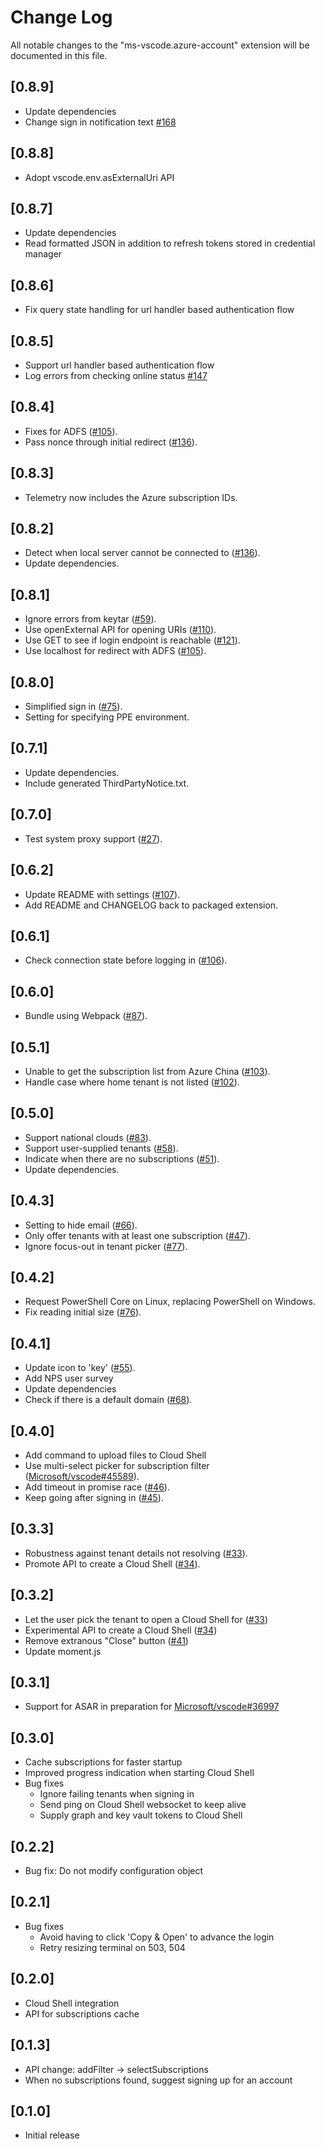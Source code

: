 # Change Log
All notable changes to the "ms-vscode.azure-account" extension will be documented in this file.

## [0.8.9]
- Update dependencies
- Change sign in notification text [#168](https://github.com/Microsoft/vscode-azure-account/issues/168)

## [0.8.8]
- Adopt vscode.env.asExternalUri API

## [0.8.7]
- Update dependencies
- Read formatted JSON in addition to refresh tokens stored in credential manager

## [0.8.6]
- Fix query state handling for url handler based authentication flow

## [0.8.5]
- Support url handler based authentication flow
- Log errors from checking online status [#147](https://github.com/Microsoft/vscode-azure-account/issues/147)

## [0.8.4]
- Fixes for ADFS ([#105](https://github.com/Microsoft/vscode-azure-account/issues/105)).
- Pass nonce through initial redirect ([#136](https://github.com/Microsoft/vscode-azure-account/issues/136)).

## [0.8.3]
- Telemetry now includes the Azure subscription IDs.

## [0.8.2]
- Detect when local server cannot be connected to ([#136](https://github.com/Microsoft/vscode-azure-account/issues/136)).
- Update dependencies.

## [0.8.1]
- Ignore errors from keytar ([#59](https://github.com/Microsoft/vscode-azure-account/issues/59)).
- Use openExternal API for opening URIs ([#110](https://github.com/Microsoft/vscode-azure-account/issues/110)).
- Use GET to see if login endpoint is reachable ([#121](https://github.com/Microsoft/vscode-azure-account/issues/121)).
- Use localhost for redirect with ADFS ([#105](https://github.com/Microsoft/vscode-azure-account/issues/105)).

## [0.8.0]
- Simplified sign in ([#75](https://github.com/Microsoft/vscode-azure-account/issues/75)).
- Setting for specifying PPE environment.

## [0.7.1]
- Update dependencies.
- Include generated ThirdPartyNotice.txt.

## [0.7.0]
- Test system proxy support ([#27](https://github.com/Microsoft/vscode-azure-account/issues/27)).

## [0.6.2]
- Update README with settings ([#107](https://github.com/Microsoft/vscode-azure-account/pull/107)).
- Add README and CHANGELOG back to packaged extension.

## [0.6.1]
- Check connection state before logging in ([#106](https://github.com/Microsoft/vscode-azure-account/issues/106)).

## [0.6.0]
- Bundle using Webpack ([#87](https://github.com/Microsoft/vscode-azure-account/issues/87)).

## [0.5.1]
- Unable to get the subscription list from Azure China ([#103](https://github.com/Microsoft/vscode-azure-account/issues/103)).
- Handle case where home tenant is not listed ([#102](https://github.com/Microsoft/vscode-azure-account/issues/102)).

## [0.5.0]
- Support national clouds ([#83](https://github.com/Microsoft/vscode-azure-account/issues/83)).
- Support user-supplied tenants ([#58](https://github.com/Microsoft/vscode-azure-account/issues/58)).
- Indicate when there are no subscriptions ([#51](https://github.com/Microsoft/vscode-azure-account/issues/51)).
- Update dependencies.

## [0.4.3]
- Setting to hide email ([#66](https://github.com/Microsoft/vscode-azure-account/issues/66)).
- Only offer tenants with at least one subscription  ([#47](https://github.com/Microsoft/vscode-azure-account/issues/47)).
- Ignore focus-out in tenant picker ([#77](https://github.com/Microsoft/vscode-azure-account/issues/77)).

## [0.4.2]
- Request PowerShell Core on Linux, replacing PowerShell on Windows.
- Fix reading initial size ([#76](https://github.com/Microsoft/vscode-azure-account/issues/76)).

## [0.4.1]
- Update icon to 'key' ([#55](https://github.com/Microsoft/vscode-azure-account/issues/55)).
- Add NPS user survey
- Update dependencies
- Check if there is a default domain ([#68](https://github.com/Microsoft/vscode-azure-account/issues/68)).

## [0.4.0]
- Add command to upload files to Cloud Shell
- Use multi-select picker for subscription filter ([Microsoft/vscode#45589](https://github.com/Microsoft/vscode/issues/45589)).
- Add timeout in promise race ([#46](https://github.com/Microsoft/vscode-azure-account/pull/46)).
- Keep going after signing in ([#45](https://github.com/Microsoft/vscode-azure-account/issues/45)).

## [0.3.3]
- Robustness against tenant details not resolving ([#33](https://github.com/Microsoft/vscode-azure-account/issues/33)).
- Promote API to create a Cloud Shell ([#34](https://github.com/Microsoft/vscode-azure-account/issues/34)).

## [0.3.2]
- Let the user pick the tenant to open a Cloud Shell for ([#33](https://github.com/Microsoft/vscode-azure-account/issues/33))
- Experimental API to create a Cloud Shell ([#34](https://github.com/Microsoft/vscode-azure-account/issues/34))
- Remove extranous "Close" button ([#41](https://github.com/Microsoft/vscode-azure-account/issues/41))
- Update moment.js

## [0.3.1]
- Support for ASAR in preparation for [Microsoft/vscode#36997](https://github.com/Microsoft/vscode/issues/36997)

## [0.3.0]
- Cache subscriptions for faster startup
- Improved progress indication when starting Cloud Shell
- Bug fixes
	- Ignore failing tenants when signing in
	- Send ping on Cloud Shell websocket to keep alive
	- Supply graph and key vault tokens to Cloud Shell

## [0.2.2]
- Bug fix: Do not modify configuration object

## [0.2.1]
- Bug fixes
	- Avoid having to click 'Copy & Open' to advance the login
	- Retry resizing terminal on 503, 504

## [0.2.0]
- Cloud Shell integration
- API for subscriptions cache

## [0.1.3]
- API change: addFilter -> selectSubscriptions
- When no subscriptions found, suggest signing up for an account

## [0.1.0]
- Initial release